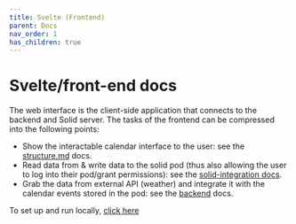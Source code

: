 ```yaml
---
title: Svelte (Frontend)
parent: Docs
nav_order: 1
has_children: true
---
```


# Svelte/front-end docs

The web interface is the client-side application that connects to the backend and Solid server. The tasks of the frontend can be compressed into the following points:
- Show the interactable calendar interface to the user: see the [structure.md](structure) docs.
- Read data from & write data to the solid pod (thus also allowing the user to log into their pod/grant permissions): see the [solid-integration docs](solid-integration).
- Grab the data from external API (weather) and integrate it with the calendar events stored in the pod: see the [backend](../backend) docs.

To set up and run locally, [click here](setup-and-run)

